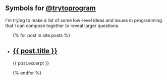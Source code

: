 ## Symbols for [@trytoprogram](https://twitter.com/trytoprogram)

I'm trying to make a list of some low-level ideas and issues in programming that
I can compose together to reveal larger questions.

<ul>
{% for post in site.posts %}
    <li>
      <h2><a href="{{ post.url }}">{{ post.title }}</a></h2>
      <p>{{ post.excerpt }}</p>
    </li>
{% endfor %}
</ul>
